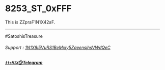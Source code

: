# 8253_ST_0xFFF
This is ZZpraF1N1X42aF.

----

#SatoshisTreasure
###### Support : [1N1X8i5VuRS1BeMxiy5ZaeensjhsVWdQeC](https://9xo.github.io/save)
##### [`itsN1X`@Telegram](https://T.me/itsN1X)
